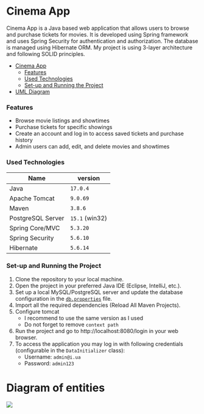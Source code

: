 # Cinema App

Cinema App is a Java based web application that allows users to browse and purchase tickets for movies. It is developed using Spring framework and uses Spring Security for authentication and authorization. The database is managed using Hibernate ORM. My project is using 3-layer architecture and following SOLID principles.

<!-- TOC -->
* [Cinema App](#cinema-app)
    * [Features](#features)
    * [Used Technologies](#used-technologies)
    * [Set-up and Running the Project](#set-up-and-running-the-project)
* [UML Diagram](#diagram-of-entities)
<!-- TOC -->

### Features

- Browse movie listings and showtimes
- Purchase tickets for specific showings
- Create an account and log in to access saved tickets and purchase history
- Admin users can add, edit, and delete movies and showtimes

### Used Technologies

| Name              | version        |
|-------------------|----------------|
| Java              | `17.0.4`       |
| Apache Tomcat     | `9.0.69`       |
| Maven             | `3.8.6`        |
| PostgreSQL Server | `15.1` (win32) |
| Spring Core/MVC   | `5.3.20`       |
| Spring Security   | `5.6.10`       |
| Hibernate         | `5.6.14`       |

### Set-up and Running the Project

1. Clone the repository to your local machine.
2. Open the project in your preferred Java IDE (Eclipse, IntelliJ, etc.).
3. Set up a local MySQL/PostgreSQL server and update the database configuration in the [`db.properties`](https://github.com/sequencerr/my-cinema-app/blob/main/src/main/resources/db.properties#L2) file.
4. Import all the required dependencies (Reload All Maven Projects).
5. Configure tomcat
   - I recommend to use the same version as I used
   - Do not forget to remove `context path`
6. Run the project and go to http://localhost:8080/login in your web browser.
7. To access the application you may log in with following credentials (configurable in the `DataInitializer` class):
   - Username: `admin@i.ua`
   - Password: `admin123`

# Diagram of entities

![](https://i.imgur.com/0rNffBY.png)
